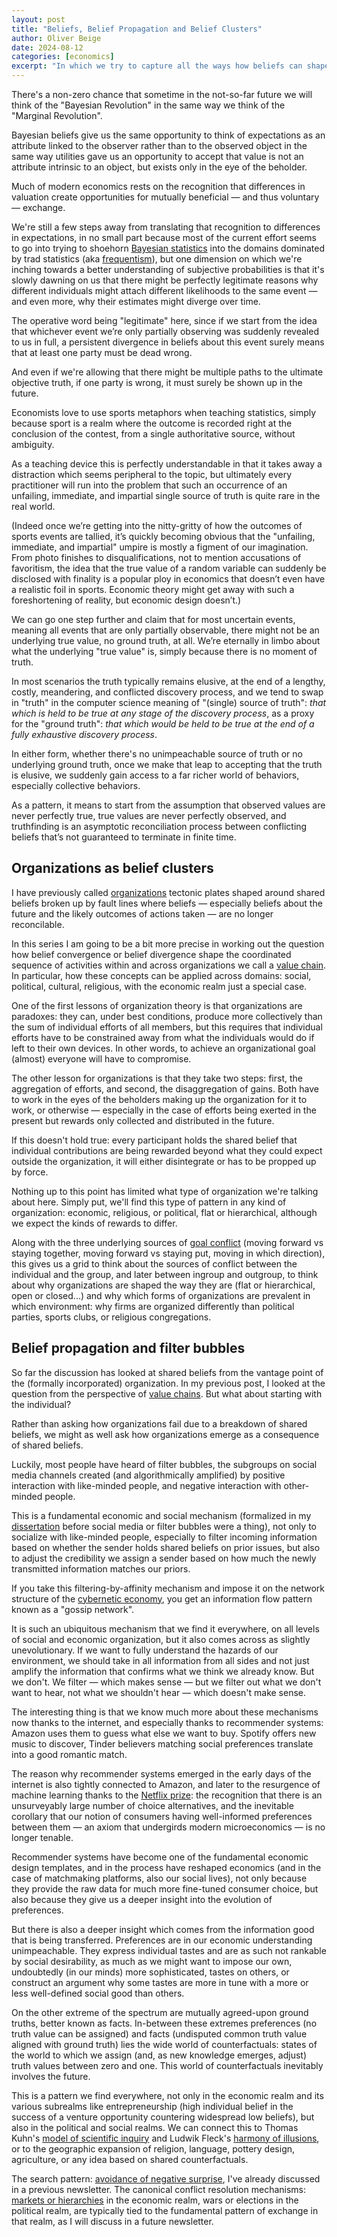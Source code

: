 ```yaml
---
layout: post
title: "Beliefs, Belief Propagation and Belief Clusters"
author: Oliver Beige
date: 2024-08-12
categories: [economics]
excerpt: "In which we try to capture all the ways how beliefs can shape social and economic interaction."
---
```


There's a non-zero chance that sometime in the not-so-far future we will think of the "Bayesian Revolution" in the same way we think of the "Marginal Revolution". 

Bayesian beliefs give us the same opportunity to think of expectations as an attribute linked to the observer rather than to the observed object in the same way utilities gave us an opportunity to accept that value is not an attribute intrinsic to an object, but exists only in the eye of the beholder. 

Much of modern economics rests on the recognition that differences in valuation create opportunities for mutually beneficial — and thus voluntary — exchange.

We're still a few steps away from translating that recognition to differences in expectations, in no small part because most of the current effort seems to go into trying to shoehorn [Bayesian statistics](https://en.wikipedia.org/wiki/Bayesian_statistics) into the domains dominated by trad statistics (aka [frequentism](https://en.wikipedia.org/wiki/Frequentist_inference)), but one dimension on which we're inching towards a better understanding of subjective probabilities is that it's slowly dawning on us that there might be perfectly legitimate reasons why different individuals might attach different likelihoods to the same event — and even more, why their estimates might diverge over time.

The operative word being "legitimate" here, since if we start from the idea that whichever event we’re only partially observing was suddenly revealed to us in full, a persistent divergence in beliefs about this event surely means that at least one party must be dead wrong. 

And even if we're allowing that there might be multiple paths to the ultimate objective truth, if one party is wrong, it must surely be shown up in the future. 

Economists love to use sports metaphors when teaching statistics, simply because sport is a realm where the outcome is recorded right at the conclusion of the contest, from a single authoritative source, without ambiguity.

As a teaching device this is perfectly understandable in that it takes away a distraction which seems peripheral to the topic, but ultimately every practitioner will run into the problem that such an occurrence of an unfailing, immediate, and impartial single source of truth is quite rare in the real world.

(Indeed once we’re getting into the nitty-gritty of how the outcomes of sports events are tallied, it’s quickly becoming obvious that the "unfailing, immediate, and impartial" umpire is mostly a figment of our imagination. From photo finishes to disqualifications, not to mention accusations of favoritism, the idea that the true value of a random variable can suddenly be disclosed with finality is a popular ploy in economics that doesn’t even have a realistic foil in sports. Economic theory might get away with such a foreshortening of reality, but economic design doesn’t.)

We can go one step further and claim that for most uncertain events, meaning all events that are only partially observable, there might not be an underlying true value, no ground truth, at all. We’re eternally in limbo about what the underlying "true value" is, simply because there is no moment of truth. 

In most scenarios the truth typically remains elusive, at the end of a lengthy, costly, meandering, and conflicted discovery process, and we tend to swap in "truth" in the computer science meaning of "(single) source of truth": *that which is held to be true at any stage of the discovery process*, as a proxy for the "ground truth": *that which would be held to be true at the end of a fully exhaustive discovery process*.

In either form, whether there's no unimpeachable source of truth or no underlying ground truth, once we make that leap to accepting that the truth is elusive, we suddenly gain access to a far richer world of behaviors, especially collective behaviors. 

As a pattern, it means to start from the assumption that observed values are never perfectly true, true values are never perfectly observed, and truthfinding is an asymptotic reconciliation process between conflicting beliefs that’s not guaranteed to terminate in finite time.

## Organizations as belief clusters

I have previously called [organizations](https://cybercat.institute/2024/03/22/on-organization/) tectonic plates shaped around shared beliefs broken up by fault lines where beliefs — especially beliefs about the future and the likely outcomes of actions taken — are no longer reconcilable. 

In this series I am going to be a bit more precise in working out the question how belief convergence or belief divergence shape the coordinated sequence of activities within and across organizations we call a [value chain](https://cybercat.institute/2024/04/04/value-chain-integrity/). In particular, how these concepts can be applied across domains: social, political, cultural, religious, with the economic realm just a special case.

One of the first lessons of organization theory is that organizations are paradoxes: they can, under best conditions, produce more collectively than the sum of individual efforts of all members, but this requires that individual efforts have to be constrained away from what the individuals would do if left to their own devices. In other words, to achieve an organizational goal (almost) everyone will have to compromise.

The other lesson for organizations is that they take two steps: first, the aggregation of efforts, and second, the disaggregation of gains. Both have to work in the eyes of the beholders making up the organization for it to work, or otherwise — especially in the case of efforts being exerted in the present but rewards only collected and distributed in the future.

If this doesn't hold true: every participant holds the shared belief that individual contributions are being rewarded beyond what they could expect outside the organization, it will either disintegrate or has to be propped up by force. 

Nothing up to this point has limited what type of organization we're talking about here. Simply put, we'll find this type of pattern in any kind of organization: economic, religious, or political, flat or hierarchical, although we expect the kinds of rewards to differ. 

Along with the three underlying sources of [goal conflict](https://cybercat.institute/2024/03/22/on-organization/) (moving forward vs staying together, moving forward vs staying put, moving in which direction), this gives us a grid to think about the sources of conflict between the individual and the group, and later between ingroup and outgroup, to think about why organizations are shaped the way they are (flat or hierarchical, open or closed...) and why which forms of organizations are prevalent in which environment: why firms are organized differently than political parties, sports clubs, or religious congregations.

## Belief propagation and filter bubbles

So far the discussion has looked at shared beliefs from the vantage point of the (formally incorporated) organization. In my previous post, I looked at the question from the perspective of [value chains](https://cybercat.institute/2024/04/04/value-chain-integrity/). But what about starting with the individual?

Rather than asking how organizations fail due to a breakdown of shared beliefs, we might as well ask how organizations emerge as a consequence of shared beliefs.

Luckily, most people have heard of filter bubbles, the subgroups on social media channels created (and algorithmically amplified) by positive interaction with like-minded people, and negative interaction with other-minded people. 

This is a fundamental economic and social mechanism (formalized in my [dissertation](https://oliverbeige.medium.com/microstructure-and-macrocoordination-revisited-b848252bfd13) before social media or filter bubbles were a thing), not only to socialize with like-minded people, especially to filter incoming information based on whether the sender holds shared beliefs on prior issues, but also to adjust the credibility we assign a sender based on how much the newly transmitted information matches our priors.

If you take this filtering-by-affinity mechanism and impose it on the network structure of the [cybernetic economy](https://cybercat.institute/2024/03/08/stocks-flows-transformations/), you get an information flow pattern known as a "gossip network".

It is such an ubiquitous mechanism that we find it everywhere, on all levels of social and economic organization, but it also comes across as slightly unevolutionary. If we want to fully understand the hazards of our environment, we should take in all information from all sides and not just amplify the information that confirms what we think we already know. But we don't. We filter — which makes sense — but we filter out what we don't want to hear, not what we shouldn't hear — which doesn't make sense.

The interesting thing is that we know much more about these mechanisms now thanks to the internet, and especially thanks to recommender systems: Amazon uses them to guess what else we want to buy. Spotify offers new music to discover, Tinder believers matching social preferences translate into a good romantic match. 

The reason why recommender systems emerged in the early days of the internet is also tightly connected to Amazon, and later to the resurgence of machine learning thanks to the [Netflix prize](https://marianamarotob.medium.com/collaborative-filtering-and-some-history-on-the-netflix-prize-63d63c2af22b): the recognition that there is an unsurveyably large number of choice alternatives, and the inevitable corollary that our notion of consumers having well-informed preferences between them — an axiom that undergirds modern microeconomics — is no longer tenable.

Recommender systems have become one of the fundamental economic design templates, and in the process have reshaped economics (and in the case of matchmaking platforms, also our social lives), not only because they provide the raw data for much more fine-tuned consumer choice, but also because they give us a deeper insight into the evolution of preferences.

But there is also a deeper insight which comes from the information good that is being transferred. Preferences are in our economic understanding unimpeachable. They express individual tastes and are as such not rankable by social desirability, as much as we might want to impose our own, undoubtedly (in our minds) more sophisticated, tastes on others, or construct an argument why some tastes are more in tune with a more or less well-defined social good than others.

On the other extreme of the spectrum are mutually agreed-upon ground truths, better known as facts. In-between these extremes preferences (no truth value can be assigned) and facts (undisputed common truth value aligned with ground truth) lies the wide world of counterfactuals: states of the world to which we assign (and, as new knowledge emerges, adjust) truth values between zero and one. This world of counterfactuals inevitably involves the future.

This is a pattern we find everywhere, not only in the economic realm and its various subrealms like entrepreneurship (high individual belief in the success of a venture opportunity countering widespread low beliefs), but also in the political and social realms. We can connect this to Thomas Kuhn's [model of scientific inquiry](https://archive.org/details/structureofscien0000kuhn_v3c5) and Ludwik Fleck's [harmony of illusions](https://archive.org/details/genesisdevelopme0000flec), or to the geographic expansion of religion, language, pottery design, agriculture, or any idea based on shared counterfactuals.

The search pattern: [avoidance of negative surprise](https://cybercat.institute/2024/03/15/attention-seeking-rational-actor/), I've already discussed in a previous newsletter. The canonical conflict resolution mechanisms: [markets or hierarchies](https://econpatterns.substack.com/p/governance-mechanisms-and-economic) in the economic realm, wars or elections in the political realm, are typically tied to the fundamental pattern of exchange in that realm, as I will discuss in a future newsletter.

